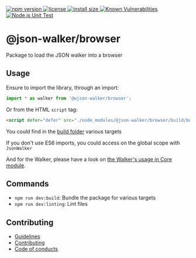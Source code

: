 <p>
    <a href="https://www.npmjs.com/package/@json-walker/browser">
    <img src="https://img.shields.io/npm/v/@json-walker/browser" alt="npm version">
  </a>

  <a href="https://github.com/rochejul/json-walker/blob/main/LICENSE">
    <img src="https://img.shields.io/npm/l/@json-walker/browser.svg" alt="license">
  </a>

  <a href="https://packagephobia.now.sh/result?p=@json-walker/browser">
    <img src="https://packagephobia.now.sh/badge?p=@json-walker/browser" alt="install size">
  </a>

  <a href="https://snyk.io/test/github/rochejul/json-walker">
    <img src="https://snyk.io/test/github/rochejul/json-walker/badge.svg?targetFile=packages/browser/package.json" alt="Known Vulnerabilities">
  </a>

  <a href="https://github.com/rochejul/json-walker/actions/workflows/node.js.yml">
    <img src="https://github.com/rochejul/json-walker/actions/workflows/node.js.yml/badge.svg" alt="Node.js Unit Test">
  </a>
</p>

# @json-walker/browser

Package to load the JSON walker into a browser

## Usage

Ensure to import the library, through an import:

```js
import * as walker from '@wjson-walker/browser';
```

Or from the HTML `script` tag:

```html
<script defer="defer" src="./node_modules/@json-walker/browser/build/bundle.js">
```

You could find in the [build folder](./build/) various targets

If you don't use ES6 imports, you could access on the global scope with `JsonWalker`

And for the Walker, please have a look on [the Walker's usage in Core module](../core//README.md#usage).

## Commands

- `npm run dev:build`: Bundle the package for various targets
- `npm run dev:linting`: Lint files

## Contributing

- [Guidelines](../../docs/GUIDELINES.md)
- [Contributing](../../docs/CONTRIBUTING.md)
- [Code of conducts](../../docs/CODE_OF_CONDUCTS.md)

